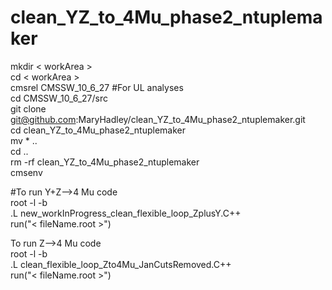 # clean_YZ_to_4Mu_phase2_ntuplemaker

mkdir < workArea >    
cd < workArea >  
cmsrel CMSSW_10_6_27 #For UL analyses  
cd CMSSW_10_6_27/src  
git clone git@github.com:MaryHadley/clean_YZ_to_4Mu_phase2_ntuplemaker.git  
cd clean_YZ_to_4Mu_phase2_ntuplemaker  
mv * ..  
cd ..  
rm -rf clean_YZ_to_4Mu_phase2_ntuplemaker  
cmsenv

#To run Y+Z-->4 Mu code  
root -l -b  
.L new_workInProgress_clean_flexible_loop_ZplusY.C++   
run("< fileName.root >")   

To run Z-->4 Mu code   
root -l -b  
.L clean_flexible_loop_Zto4Mu_JanCutsRemoved.C++   
run("< fileName.root >")

